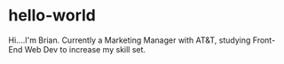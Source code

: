 hello-world
===========

Hi....I'm Brian.  Currently a Marketing Manager with AT&T, studying Front-End Web Dev to increase my skill set.
